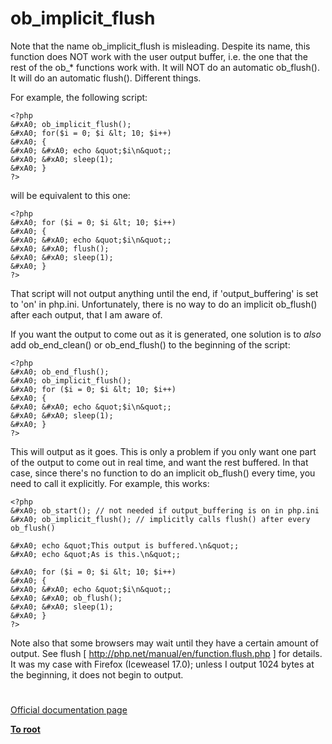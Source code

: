 # ob_implicit_flush





Note that the name ob_implicit_flush is misleading. Despite its name, this function does NOT work with the user output buffer, i.e. the one that the rest of the ob_* functions work with. It will NOT do an automatic ob_flush(). It will do an automatic flush(). Different things.

For example, the following script:



```
<?php
&#xA0; ob_implicit_flush();
&#xA0; for($i = 0; $i &lt; 10; $i++)
&#xA0; {
&#xA0; &#xA0; echo &quot;$i\n&quot;;
&#xA0; &#xA0; sleep(1);
&#xA0; }
?>
```


will be equivalent to this one:



```
<?php
&#xA0; for ($i = 0; $i &lt; 10; $i++)
&#xA0; {
&#xA0; &#xA0; echo &quot;$i\n&quot;;
&#xA0; &#xA0; flush();
&#xA0; &#xA0; sleep(1);
&#xA0; }
?>
```


That script will not output anything until the end, if &apos;output_buffering&apos; is set to &apos;on&apos; in php.ini. Unfortunately, there is no way to do an implicit ob_flush() after each output, that I am aware of.

If you want the output to come out as it is generated, one solution is to *also* add ob_end_clean() or ob_end_flush() to the beginning of the script:



```
<?php
&#xA0; ob_end_flush();
&#xA0; ob_implicit_flush();
&#xA0; for ($i = 0; $i &lt; 10; $i++)
&#xA0; {
&#xA0; &#xA0; echo &quot;$i\n&quot;;
&#xA0; &#xA0; sleep(1);
&#xA0; }
?>
```


This will output as it goes. This is only a problem if you only want one part of the output to come out in real time, and want the rest buffered. In that case, since there&apos;s no function to do an implicit ob_flush() every time, you need to call it explicitly. For example, this works:



```
<?php
&#xA0; ob_start(); // not needed if output_buffering is on in php.ini
&#xA0; ob_implicit_flush(); // implicitly calls flush() after every ob_flush()

&#xA0; echo &quot;This output is buffered.\n&quot;;
&#xA0; echo &quot;As is this.\n&quot;;

&#xA0; for ($i = 0; $i &lt; 10; $i++)
&#xA0; {
&#xA0; &#xA0; echo &quot;$i\n&quot;;
&#xA0; &#xA0; ob_flush();
&#xA0; &#xA0; sleep(1);
&#xA0; }
?>
```


Note also that some browsers may wait until they have a certain amount of output. See flush [ http://php.net/manual/en/function.flush.php ] for details. It was my case with Firefox (Iceweasel 17.0); unless I output 1024 bytes at the beginning, it does not begin to output.

  

#

[Official documentation page](https://www.php.net/manual/en/function.ob-implicit-flush.php)

**[To root](/README.md)**